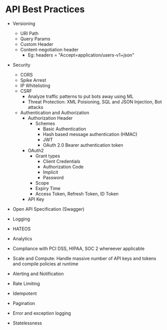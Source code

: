 # API Best Practices

- Versioning
	- URI Path
	- Query Params
	- Custom Header
	- Content-negotiation header
		- Eg: headers = "Accept=application/users-v1+json"

- Security
    - CORS
	- Spike Arrest
	- IP Whitelisting
	- CSRF
        - Analyze traffic patterns to put bots away using ML
        - Threat Protection: XML Poisioning, SQL and JSON Injection, Bot attacks
	- Authentication and Authorization
		- Authorization Header
			- Schemes
				- Basic Authentication
				- Hash based message authentication (HMAC)
				- JWT
				- OAuth 2.0 Bearer authentication token
		- OAuth2
			- Grant types
				- Client Credentials
				- Authorization Code
				- Implicit
				- Password
			- Scope
			- Expiry Time
			- Access Token, Refresh Token, ID Token	
		- API Key
- Open API Specification (Swagger)
- Logging
- HATEOS
- Analytics
- Compliance with PCI DSS, HIPAA, SOC 2 whereever applicable
- Scale and Compute: Handle massive number of API keys and tokens and compile policies at runtime
- Alerting and Notification
- Rate Limiting
- Idempotent
- Pagination
- Error and exception logging
- Statelessness
